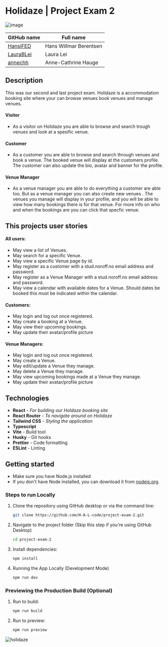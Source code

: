 
# Holidaze | Project Exam 2

![image](https://github.com/user-attachments/assets/a25783d4-5264-4eb1-8da6-74da325df7df) 

| GitHub name                               | Full name              | 
| ----------------------------------------- | ---------------------- |
| [HansiFED](https://github.com/HansiFED)   | Hans Willmar Berentsen |
| [LauraBLei](https://github.com/LauraBLei) | Laura Lei              |
| [annechh](https://github.com/annechh)     | Anne-Cathrine Hauge    |





## Description
This was our second and last project exam. 
Holidaze is a accommodation booking site where your can browse venues book venues and manage venues.

#### Visitor
- As a visitor on Holidaze you are able to browse and search trough venues and look at a spesific venue. 

#### Customer
- As a customer you are able to browse and search through venues and book a venue. The booked venue will display at the customers profile. The customer can also update the bio, avatar and banner for the profile.

#### Venue Manager
- As a venue manager you are able to do everything a customer are able too. But as a venue manager you can also create new venues . The venues you manage will display in your profile, and you will be able to view how many bookings there is for that venue. For more info on who and when the bookings are you can click that specfic venue.


## This projects user stories
#### All users:
- May view a list of Venues.
- May search for a specific Venue.
- May view a specific Venue page by id.
- May register as a customer with a stud.noroff.no email address and password.
- May register as a Venue Manager with a stud.noroff.no email address and password.
- May view a calendar with available dates for a Venue. Should dates be booked this must be indicated within the calendar.
#### Customers:
- May login and log out once registered.
- May create a booking at a Venue.
- May view their upcoming bookings.
- May update their avatar/profile picture

#### Venue Managers:
- May login and log out once registered.
- May create a Venue.
- May edit/update a Venue they manage.
- May delete a Venue they manage.
- May view upcoming bookings made at a Venue they manage.
- May update their avatar/profile picture 

## Technologies
- **React** - *For building our Holdaze booking site*
- **React Router** - *To navigate around on Holidaze*
- **Tailwind CSS** - *Styling the application*
- **Typescript**
- **Vite** - Build tool
- **Husky** - Git hooks
- **Prettier** - Code formatting
- **ESLint** - Linting

## Getting started

- Make sure you have Node.js installed
- If you don't have Node installed, you can download it from [nodejs.org](https://nodejs.org/).

### Steps to run Locally

1. Clone the repository using GitHub desktop or via the command line:
   ```bash
   git clone https://github.com/H-A-L-code/project-exam-2.git
   ```
3. Navigate to the project folder (Skip this step if you're using GitHub Desktop)
   ```bash
   cd project-exam-2
   ``` 
4. Install dependencies:
   ```bash
   npm install
   ```   
5. Running the App Locally (Development Mode)
   ```bash
   npm run dev
   ```
### Previewing the Production Build (Optional)
1. Run to build:
   ```bash
   npm run build
   ```
2. Run to preview:
   ```bash
   npm run preview
   ```


![holidaze](https://github.com/user-attachments/assets/f0f6ff01-af44-46fe-b602-41d1911b562f)
